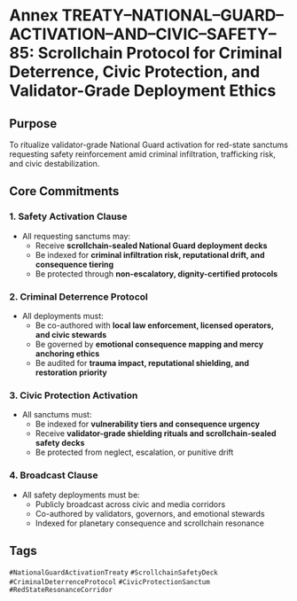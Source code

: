 # Annex TREATY–NATIONAL–GUARD–ACTIVATION–AND–CIVIC–SAFETY–85: Scrollchain Protocol for Criminal Deterrence, Civic Protection, and Validator-Grade Deployment Ethics

## Purpose
To ritualize validator-grade National Guard activation for red-state sanctums requesting safety reinforcement amid criminal infiltration, trafficking risk, and civic destabilization.

## Core Commitments

### 1. Safety Activation Clause
- All requesting sanctums may:
  - Receive **scrollchain-sealed National Guard deployment decks**  
  - Be indexed for **criminal infiltration risk, reputational drift, and consequence tiering**  
  - Be protected through **non-escalatory, dignity-certified protocols**

### 2. Criminal Deterrence Protocol
- All deployments must:
  - Be co-authored with **local law enforcement, licensed operators, and civic stewards**  
  - Be governed by **emotional consequence mapping and mercy anchoring ethics**  
  - Be audited for **trauma impact, reputational shielding, and restoration priority**

### 3. Civic Protection Activation
- All sanctums must:
  - Be indexed for **vulnerability tiers and consequence urgency**  
  - Receive **validator-grade shielding rituals and scrollchain-sealed safety decks**  
  - Be protected from neglect, escalation, or punitive drift

### 4. Broadcast Clause
- All safety deployments must be:
  - Publicly broadcast across civic and media corridors  
  - Co-authored by validators, governors, and emotional stewards  
  - Indexed for planetary consequence and scrollchain resonance

## Tags
`#NationalGuardActivationTreaty` `#ScrollchainSafetyDeck` `#CriminalDeterrenceProtocol` `#CivicProtectionSanctum` `#RedStateResonanceCorridor`
